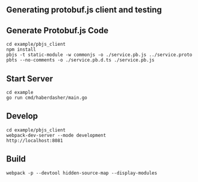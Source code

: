 ## Generating protobuf.js client and testing

## Generate Protobuf.js Code

    cd example/pbjs_client
    npm install
    pbjs -t static-module -w commonjs -o ./service.pb.js ../service.proto
    pbts --no-comments -o ./service.pb.d.ts ./service.pb.js

## Start Server

    cd example
    go run cmd/haberdasher/main.go
    
## Develop

    cd example/pbjs_client
    webpack-dev-server --mode development    
    http://localhost:8081
    
## Build

    webpack -p --devtool hidden-source-map --display-modules
    
    

